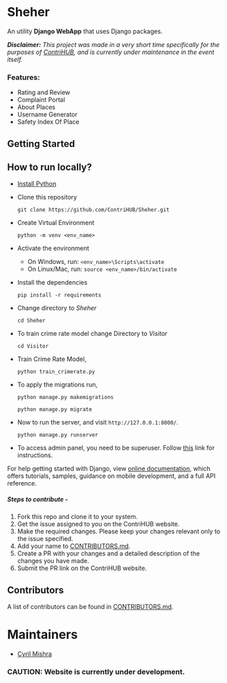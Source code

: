 # Sheher

An utility **Django WebApp** that uses Django packages.

**_Disclaimer:_** _This project was made in a very short time specifically for the purposes of [ContriHUB](https://contrihub.github.io/), and is currently under maintenance in the event itself._

### Features: 

+ Rating and Review
+ Complaint Portal
+ About Places
+ Username Generator
+ Safety Index Of Place


## Getting Started

## How to run locally?
* [Install Python](https://www.wikihow.com/Install-Python)
* Clone this repository
    ```
    git clone https://github.com/ContriHUB/Sheher.git
    ```
* Create Virtual Environment
    ```
    python -m venv <env_name>
    ```
* Activate the environment
    * On Windows, run: `<env_name>\Scripts\activate`
    * On Linux/Mac, run: `source <env_name>/bin/activate`    
* Install the dependencies
    ```
    pip install -r requirements
    ```
* Change directory to *Sheher*
    ```
    cd Sheher
    ```
* To train crime rate model change Directory to *Visitor*
    ```
    cd Visitor
    ```
* Train Crime Rate Model,
    ```
    python train_crimerate.py
    ```
* To apply the migrations run,
    ```
    python manage.py makemigrations
    ```
    
    ```
    python manage.py migrate
    ```
* Now to run the server, and visit `http://127.0.0.1:8000/`.
    ```
    python manage.py runserver
    ```
* To access admin panel, you need to be superuser. Follow [this](https://www.geeksforgeeks.org/how-to-create-superuser-in-django/) link for instructions.

For help getting started with Django, view [online documentation](https://docs.djangoproject.com/en/4.1/), which offers tutorials,
samples, guidance on mobile development, and a full API reference.

##### Steps to contribute -
1. Fork this repo and clone it to your system.
2. Get the issue assigned to you on the ContriHUB website. 
3. Make the required changes. Please keep your changes relevant only to the issue specified.
4. Add your name to [CONTRIBUTORS.md](CONTRIBUTORS.md).
5. Create a PR with your changes and a detailed description of the changes you have made. 
6. Submit the PR link on the ContriHUB website.

## Contributors

A list of contributors can be found in [CONTRIBUTORS.md](CONTRIBUTORS.md).

# Maintainers

- [Cyril Mishra](https://github.com/CyrilMishra)

### CAUTION: Website is currently under development.
